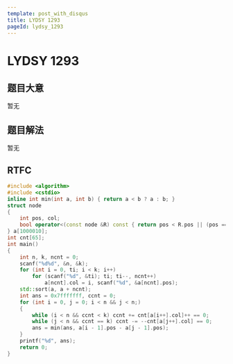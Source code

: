 ```yaml
---
template: post_with_disqus
title: LYDSY 1293
pageId: lydsy_1293
---
```


# LYDSY 1293
<span id="poem"></span><script>$(function(){$.ajax('/api/poem?rnd='+Date.now()+Math.random()).done(function(data){$('#poem').text(data);});});</script>
## 题目大意
暂无

## 题目解法
暂无

## RTFC

```cpp
#include <algorithm>
#include <cstdio>
inline int min(int a, int b) { return a < b ? a : b; }
struct node
{
    int pos, col;
    bool operator<(const node &R) const { return pos < R.pos || (pos == R.pos && col < R.col); }
} a[1000010];
int cnt[65];
int main()
{
    int n, k, ncnt = 0;
    scanf("%d%d", &n, &k);
    for (int i = 0, ti; i < k; i++)
        for (scanf("%d", &ti); ti; ti--, ncnt++)
            a[ncnt].col = i, scanf("%d", &a[ncnt].pos);
    std::sort(a, a + ncnt);
    int ans = 0x7fffffff, ccnt = 0;
    for (int i = 0, j = 0; i < n && j < n;)
    {
        while (i < n && ccnt < k) ccnt += cnt[a[i++].col]++ == 0;
        while (j < n && ccnt == k) ccnt -= --cnt[a[j++].col] == 0;
        ans = min(ans, a[i - 1].pos - a[j - 1].pos);
    }
    printf("%d", ans);
    return 0;
}
```
<div id="__comment"></div>

